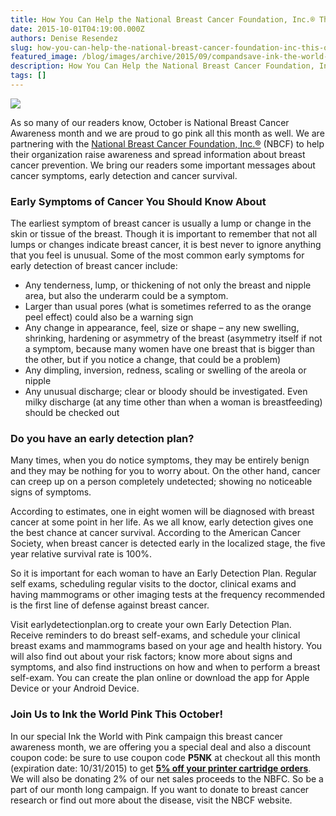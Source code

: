 ```yaml
---
title: How You Can Help the National Breast Cancer Foundation, Inc.® This October
date: 2015-10-01T04:19:00.000Z
authors: Denise Resendez
slug: how-you-can-help-the-national-breast-cancer-foundation-inc-this-october
featured_image: /blog/images/archive/2015/09/compandsave-ink-the-world-pink.jpg
description: How You Can Help the National Breast Cancer Foundation, Inc.® This October
tags: []
---
```

[![](/blog/images/compandsave-ink-the-world-pink.jpg)](/blog/images/compandsave-ink-the-world-pink.jpg)

As so many of our readers know, October is National Breast Cancer Awareness month and we are proud to go pink all this month as well. We are partnering with the [National Breast Cancer Foundation, Inc.®](https://www.nationalbreastcancer.org/) (NBCF) to help their organization raise awareness and spread information about breast cancer prevention. We bring our readers some important messages about cancer symptoms, early detection and cancer survival.

### Early Symptoms of Cancer You Should Know About

The earliest symptom of breast cancer is usually a lump or change in the skin or tissue of the breast. Though it is important to remember that not all lumps or changes indicate breast cancer, it is best never to ignore anything that you feel is unusual. Some of the most common early symptoms for early detection of breast cancer include:

* Any tenderness, lump, or thickening of not only the breast and nipple area, but also the underarm could be a symptom.
* Larger than usual pores (what is sometimes referred to as the orange peel effect) could also be a warning sign
* Any change in appearance, feel, size or shape – any new swelling, shrinking, hardening or asymmetry of the breast (asymmetry itself if not a symptom, because many women have one breast that is bigger than the other, but if you notice a change, that could be a problem)
* Any dimpling, inversion, redness, scaling or swelling of the areola or nipple
* Any unusual discharge; clear or bloody should be investigated. Even milky discharge (at any time other than when a woman is breastfeeding) should be checked out

### Do you have an early detection plan?

Many times, when you do notice symptoms, they may be entirely benign and they may be nothing for you to worry about. On the other hand, cancer can creep up on a person completely undetected; showing no noticeable signs of symptoms.

According to estimates, one in eight women will be diagnosed with breast cancer at some point in her life. As we all know, early detection gives one the best chance at cancer survival. According to the American Cancer Society, when breast cancer is detected early in the localized stage, the five year relative survival rate is 100%.

So it is important for each woman to have an Early Detection Plan. Regular self exams, scheduling regular visits to the doctor, clinical exams and having mammograms or other imaging tests at the frequency recommended is the first line of defense against breast cancer.

Visit earlydetectionplan.org to create your own Early Detection Plan. Receive reminders to do breast self-exams, and schedule your clinical breast exams and mammograms based on your age and health history. You will also find out about your risk factors; know more about signs and symptoms, and also find instructions on how and when to perform a breast self-exam. You can create the plan online or download the app for Apple Device or your Android Device.

### Join Us to Ink the World Pink This October!

In our special Ink the World with Pink campaign this breast cancer awareness month, we are offering you a special deal and also a discount coupon code: be sure to use coupon code **P5NK** at checkout all this month (expiration date: 10/31/2015) to get **[5% off your printer cartridge orders](https://www.compandsave.com/expired-deals)**. We will also be donating 2% of our net sales proceeds to the NBFC. So be a part of our month long campaign. If you want to donate to breast cancer research or find out more about the disease, visit the NBCF website.